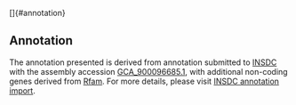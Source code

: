 []{#annotation}

Annotation
----------

The annotation presented is derived from annotation submitted to
[INSDC](http://www.insdc.org) with the assembly accession
[GCA\_900096685.1](http://www.ebi.ac.uk/ena/data/view/GCA_900096685.1),
with additional non-coding genes derived from
[Rfam](http://rfam.xfam.org/). For more details, please visit [INSDC
annotation
import](http://ensemblgenomes.org/info/data/insdc_annotation).
